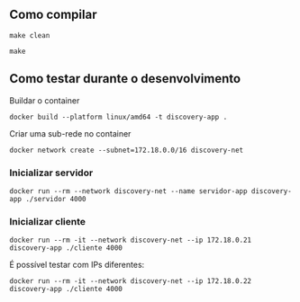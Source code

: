 ## Como compilar

```
make clean
```

```
make
```

## Como testar durante o desenvolvimento

Buildar o container

```
docker build --platform linux/amd64 -t discovery-app .
```

Criar uma sub-rede no container

```
docker network create --subnet=172.18.0.0/16 discovery-net
```


### Inicializar servidor

```
docker run --rm --network discovery-net --name servidor-app discovery-app ./servidor 4000
```

### Inicializar cliente

```
docker run --rm -it --network discovery-net --ip 172.18.0.21 discovery-app ./cliente 4000
```

É possível testar com IPs diferentes:

```
docker run --rm -it --network discovery-net --ip 172.18.0.22 discovery-app ./cliente 4000
```
